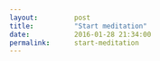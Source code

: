 ```yaml
---
layout:         post
title:          "Start meditation"
date:           2016-01-28 21:34:00
permalink:      start-meditation
---
```

